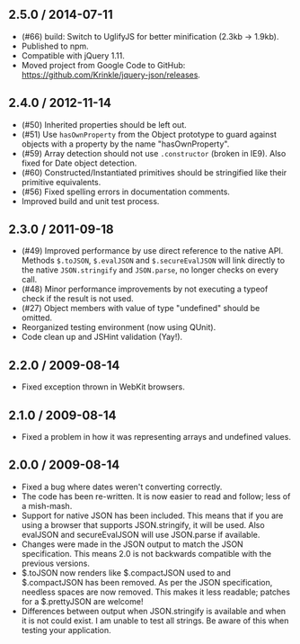 ## 2.5.0 / 2014-07-11

* (#66) build: Switch to UglifyJS for better minification (2.3kb -> 1.9kb).
* Published to npm.
* Compatible with jQuery 1.11.
* Moved project from Google Code to GitHub: https://github.com/Krinkle/jquery-json/releases.

## 2.4.0 / 2012-11-14

* (#50) Inherited properties should be left out.
* (#51) Use `hasOwnProperty` from the Object prototype to guard against objects
  with a property by the name "hasOwnProperty".
* (#59) Array detection should not use `.constructor` (broken in IE9).
  Also fixed for Date object detection.
* (#60) Constructed/Instantiated primitives should be stringified like their
  primitive equivalents.
* (#56) Fixed spelling errors in documentation comments.
* Improved build and unit test process.

## 2.3.0 / 2011-09-18

* (#49) Improved performance by use direct reference to the native API.
  Methods `$.toJSON`, `$.evalJSON` and `$.secureEvalJSON` will link directly to
  the native `JSON.stringify` and `JSON.parse`, no longer checks on every call.
* (#48) Minor performance improvements by not executing a typeof check if the
  result is not used.
* (#27) Object members with value of type "undefined" should be omitted.
* Reorganized testing environment (now using QUnit).
* Code clean up and JSHint validation (Yay!).

## 2.2.0 / 2009-08-14

* Fixed exception thrown in WebKit browsers.

## 2.1.0 / 2009-08-14

* Fixed a problem in how it was representing arrays and undefined values.

## 2.0.0 / 2009-08-14

* Fixed a bug where dates weren't converting correctly.
* The code has been re-written. It is now easier to read and follow; less
  of a mish-mash.
* Support for native JSON has been included. This means that if you are using a
  browser that supports JSON.stringify, it will be used. Also evalJSON and
  secureEvalJSON will use JSON.parse if available.
* Changes were made in the JSON output to match the JSON specification. This
  means 2.0 is not backwards compatible with the previous versions.
* $.toJSON now renders like $.compactJSON used to and $.compactJSON has been
  removed. As per the JSON specification, needless spaces are now removed. This
  makes it less readable; patches for a $.prettyJSON are welcome!
* Differences between output when JSON.stringify is available and when it is
  not could exist. I am unable to test all strings. Be aware of this when
  testing your application.
